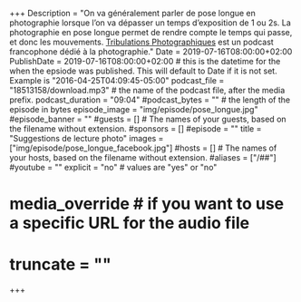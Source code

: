 +++
Description = "On va généralement parler de pose longue en photographie lorsque l’on va dépasser un temps d’exposition de 1 ou 2s. La photographie en pose longue permet de rendre compte le temps qui passe, et donc les mouvements.
[Tribulations Photographiques](https://www.tribulationsphotographiques.com) est un podcast francophone dédié à la photographie."
Date = 2019-07-16T08:00:00+02:00
PublishDate = 2019-07-16T08:00:00+02:00 # this is the datetime for the when the epsiode was published. This will default to Date if it is not set. Example is "2016-04-25T04:09:45-05:00"
podcast_file = "18513158/download.mp3" # the name of the podcast file, after the media prefix.
podcast_duration = "09:04"
#podcast_bytes = "" # the length of the episode in bytes
episode_image = "img/episode/pose_longue.jpg"
#episode_banner = ""
#guests = [] # The names of your guests, based on the filename without extension.
#sponsors = []
#episode = ""
title = "Suggestions de lecture photo"
images = ["img/episode/pose_longue_facebook.jpg"]
#hosts = [] # The names of your hosts, based on the filename without extension.
#aliases = ["/##"]
#youtube = ""
explicit = "no" # values are "yes" or "no"
# media_override # if you want to use a specific URL for the audio file
# truncate = ""
+++
